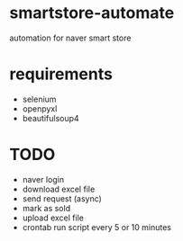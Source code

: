 # smartstore-automate
automation for naver smart store


# requirements

* selenium
* openpyxl
* beautifulsoup4

# TODO

* naver login
* download excel file
* send request (async)
* mark as sold
* upload excel file
* crontab run script every 5 or 10 minutes
